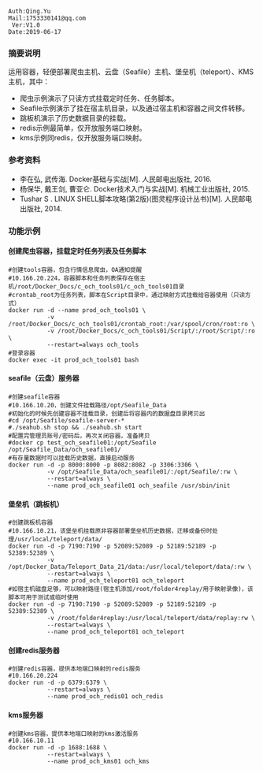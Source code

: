 ```shell
Auth:Qing.Yu
Mail:1753330141@qq.com
 Ver:V1.0
Date:2019-06-17
```
### 摘要说明
运用容器，轻便部署爬虫主机、云盘（Seafile）主机、堡垒机（teleport）、KMS主机，其中：
- 爬虫示例演示了只读方式挂载定时任务、任务脚本。
- Seafile示例演示了挂在宿主机目录，以及通过宿主机和容器之间文件转移。
- 跳板机演示了历史数据目录的挂载。
- redis示例最简单，仅开放服务端口映射。
- kms示例同redis，仅开放服务端口映射。

### 参考资料
- 李在弘, 武传海. Docker基础与实战[M]. 人民邮电出版社, 2016.
- 杨保华, 戴王剑, 曹亚仑. Docker技术入门与实战[M]. 机械工业出版社, 2015.
- Tushar S . LINUX SHELL脚本攻略(第2版)(图灵程序设计丛书)[M]. 人民邮电出版社, 2014.

### 功能示例
#### 创建爬虫容器，挂载定时任务列表及任务脚本
```shell
#创建tools容器，包含行情信息爬虫，OA通知提醒
#10.166.20.224，容器脚本和任务列表保存在宿主机/root/Docker_Docs/c_och_tools01/c_och_tools01目录
#crontab_root为任务列表，脚本在Script目录中，通过映射方式挂载给容器使用（只读方式）
docker run -d --name prod_och_tools01 \
           -v /root/Docker_Docs/c_och_tools01/crontab_root:/var/spool/cron/root:ro \
           -v /root/Docker_Docs/c_och_tools01/Script/:/root/Script/:ro \
           --restart=always och_tools
#登录容器
docker exec -it prod_och_tools01 bash
```

#### seafile（云盘）服务器
```shell
#创建seafile容器
#10.166.10.20，创建文件挂载路径/opt/Seafile_Data
#初始化的时候先创建容器不挂载目录，创建后将容器内的数据盘目录拷贝出
#cd /opt/Seafile/seafile-server-*
#./seahub.sh stop && ./seahub.sh start
#配置完管理员账号/密码后，再次关闭容器，准备拷贝
#docker cp test_och_seafile01:/opt/Seafile /opt/Seafile_Data/och_seafile01/
#有存量数据时可以挂载历史数据，直接启动服务
docker run -d -p 8000:8000 -p 8082:8082 -p 3306:3306 \
           -v /opt/Seafile_Data/och_seafile01/:/opt/Seafile/:rw \
           --restart=always \
           --name prod_och_seafile01 och_seafile /usr/sbin/init
```

#### 堡垒机（跳板机）
```shell
#创建跳板机容器
#10.166.10.21，该堡垒机挂载原非容器部署堡垒机历史数据，迁移或备份时处理/usr/local/teleport/data/
docker run -d -p 7190:7190 -p 52089:52089 -p 52189:52189 -p 52389:52389 \
           -v /opt/Docker_Data/Teleport_Data_21/data:/usr/local/teleport/data/:rw \
           --restart=always \
           --name prod_och_teleport01 och_teleport
#如宿主机磁盘足够，可以映射路径(宿主机添加/root/folder4replay/用于映射录像)，该脚本可用于测试或临时使用
docker run -d -p 7190:7190 -p 52089:52089 -p 52189:52189 -p 52389:52389 \
           -v /root/folder4replay:/usr/local/teleport/data/replay:rw \
           --restart=always \
           --name prod_och_teleport01 och_teleport
```

#### 创建redis服务器
```shell
#创建redis容器，提供本地端口映射的redis服务
#10.166.20.224
docker run -d -p 6379:6379 \
           --restart=always \
           --name prod_och_redis01 och_redis
```

#### kms服务器
```shell
#创建kms容器，提供本地端口映射的kms激活服务
#10.166.10.11
docker run -d -p 1688:1688 \
           --restart=always \
           --name prod_och_kms01 och_kms
```

